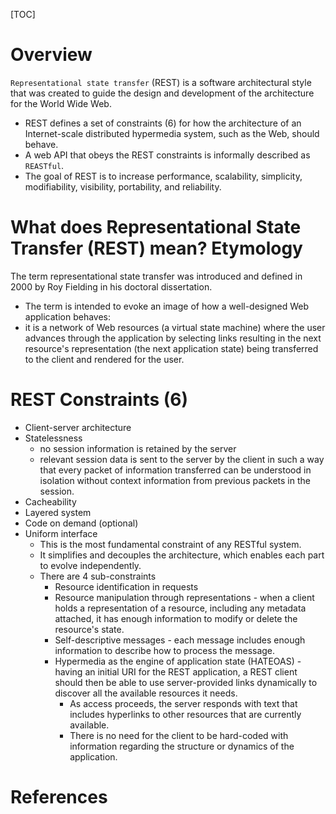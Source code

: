 [TOC]

# Overview

`Representational state transfer` (REST) is a software architectural style
that was created to guide the design and development of the architecture
for the World Wide Web.
- REST defines a set of constraints (6) for how the architecture of an
  Internet-scale distributed hypermedia system, such as the Web, should
  behave.
- A web API that obeys the REST constraints is informally described as
  `REASTful`.
- The goal of REST is to increase performance, scalability, simplicity,
  modifiability, visibility, portability, and reliability.

# What does Representational State Transfer (REST) mean? Etymology

The term representational state transfer was introduced and defined in
2000 by Roy Fielding in his doctoral dissertation.
- The term is intended to evoke an image of how a well-designed Web
  application behaves:
- it is a network of Web resources (a virtual state machine) where the
  user advances through the application by selecting links resulting in
  the next resource's representation (the next application state) being
  transferred to the client and rendered for the user.

# REST Constraints (6)

- Client-server architecture
- Statelessness
    + no session information is retained by the server
    + relevant session data is sent to the server by the client in such
      a way that every packet of information transferred can be
      understood in isolation without context information from previous
      packets in the session.
- Cacheability
- Layered system
- Code on demand (optional)
- Uniform interface
    + This is the most fundamental constraint of any RESTful system.
    + It simplifies and decouples the architecture, which enables each
      part to evolve independently.
    + There are 4 sub-constraints
        * Resource identification in requests
        * Resource manipulation through representations - when a client
          holds a representation of a resource, including any metadata
          attached, it has enough information to modify or delete the
          resource's state.
        * Self-descriptive messages - each message includes enough
          information to describe how to process the message.
        * Hypermedia as the engine of application state (HATEOAS) -
          having an initial URI for the REST application, a REST client
          should then be able to use server-provided links dynamically
          to discover all the available resources it needs.
            - As access proceeds, the server responds with text that
              includes hyperlinks to other resources that are currently
              available.
            - There is no need for the client to be hard-coded with
              information regarding the structure or dynamics of the
              application.

# References

[wiki]: https://en.wikipedia.org/wiki/Representational_state_transfer
